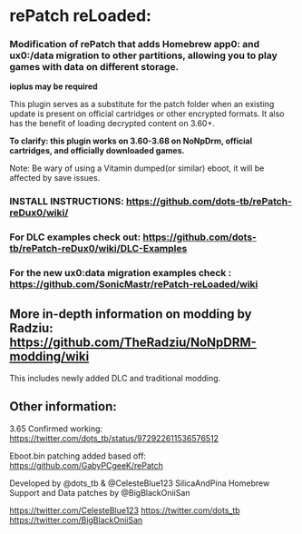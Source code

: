 # rePatch reLoaded:

### Modification of rePatch that adds Homebrew app0: and ux0:/data migration to other partitions, allowing you to play games with data on different storage.

**ioplus may be required**

This plugin serves as a substitute for the patch folder when an existing update is present on official cartridges or other encrypted formats. It also has the benefit of loading decrypted content on 3.60+.

**To clarify: this plugin works on 3.60-3.68 on NoNpDrm, official cartridges, and officially downloaded games.**

Note: Be wary of using a Vitamin dumped(or similar) eboot, it will be affected by save issues. 

### INSTALL INSTRUCTIONS: https://github.com/dots-tb/rePatch-reDux0/wiki/
### For DLC examples check out: https://github.com/dots-tb/rePatch-reDux0/wiki/DLC-Examples
### For the new ux0:data migration examples check : https://github.com/SonicMastr/rePatch-reLoaded/wiki

## More in-depth information on modding by Radziu: https://github.com/TheRadziu/NoNpDRM-modding/wiki
This includes newly added DLC and traditional modding.

## Other information:
3.65 Confirmed working: https://twitter.com/dots_tb/status/972922611536576512

Eboot.bin patching added based off: https://github.com/GabyPCgeeK/rePatch

Developed by @dots_tb & @CelesteBlue123 SilicaAndPina
Homebrew Support and Data patches by @BigBlackOniiSan

https://twitter.com/CelesteBlue123
https://twitter.com/dots_tb
https://twitter.com/BigBlackOniiSan
